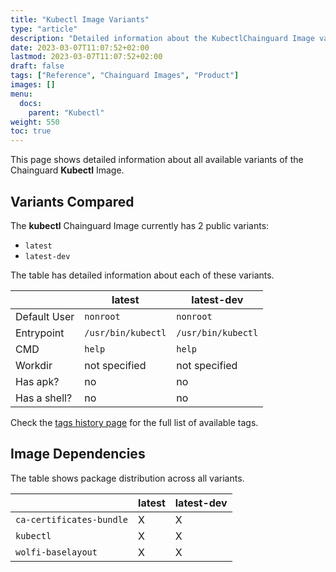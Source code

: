 ```yaml
---
title: "Kubectl Image Variants"
type: "article"
description: "Detailed information about the KubectlChainguard Image variants"
date: 2023-03-07T11:07:52+02:00
lastmod: 2023-03-07T11:07:52+02:00
draft: false
tags: ["Reference", "Chainguard Images", "Product"]
images: []
menu:
  docs:
    parent: "Kubectl"
weight: 550
toc: true
---
```


This page shows detailed information about all available variants of the Chainguard **Kubectl** Image.

## Variants Compared
The **kubectl** Chainguard Image currently has 2 public variants: 

- `latest`
- `latest-dev`

The table has detailed information about each of these variants.

|              | latest             | latest-dev         |
|--------------|--------------------|--------------------|
| Default User | `nonroot`          | `nonroot`          |
| Entrypoint   | `/usr/bin/kubectl` | `/usr/bin/kubectl` |
| CMD          | `help`             | `help`             |
| Workdir      | not specified      | not specified      |
| Has apk?     | no                 | no                 |
| Has a shell? | no                 | no                 |

Check the [tags history page](/chainguard/chainguard-images/reference/kubectl/tags_history/) for the full list of available tags.
## Image Dependencies
The table shows package distribution across all variants.

|                          | latest | latest-dev |
|--------------------------|--------|------------|
| `ca-certificates-bundle` | X      | X          |
| `kubectl`                | X      | X          |
| `wolfi-baselayout`       | X      | X          |
